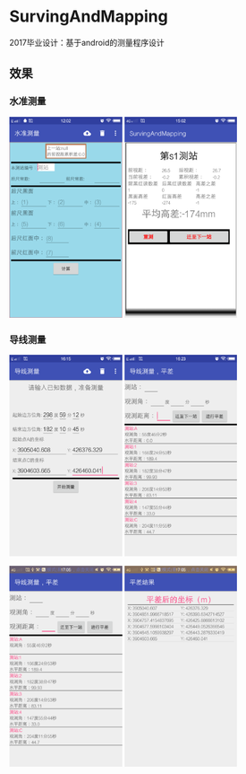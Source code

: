 # SurvingAndMapping
2017毕业设计：基于android的测量程序设计


## 效果

### 水准测量

<img src="screenshot/1.png" width="40%" height="30%"/>&nbsp;<img src="screenshot/2.png" width="40%" height="30%"/>

### 导线测量

<img src="screenshot/4.png" width="40%" height="30%"/>&nbsp;<img src="screenshot/5.png" width="40%" height="30%"/>

<img src="screenshot/6.png" width="40%" height="30%"/>&nbsp;<img src="screenshot/7.png" width="40%" height="30%"/>



